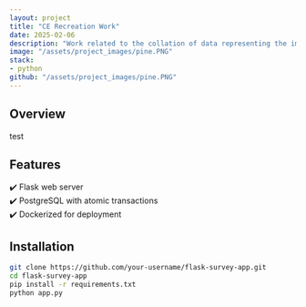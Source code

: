 ```yaml
---
layout: project
title: "CE Recreation Work"
date: 2025-02-06
description: "Work related to the collation of data representing the impact of recreation on BC's Landscape. For Integration with the Cumulative Effects Human Disturbance Initiative"
image: "/assets/project_images/pine.PNG"
stack:
- python
github: "/assets/project_images/pine.PNG"
---
```


## Overview
test

## Features
✔️ Flask web server  
✔️ PostgreSQL with atomic transactions  
✔️ Dockerized for deployment  

## Installation
```bash
git clone https://github.com/your-username/flask-survey-app.git
cd flask-survey-app
pip install -r requirements.txt
python app.py
